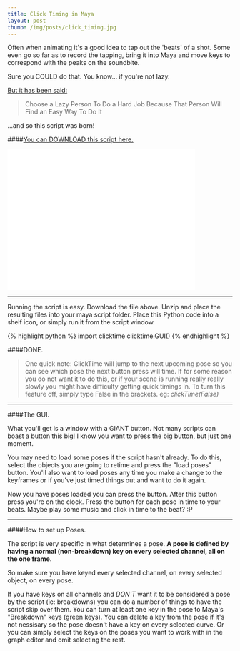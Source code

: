 ```yaml
---
title: Click Timing in Maya
layout: post
thumb: /img/posts/click_timing.jpg
---
```

Often when animating it's a good idea to tap out the 'beats' of a shot. Some even go so far as to record the tapping, bring it into Maya and move keys to correspond with the peaks on the soundbite.

Sure you COULD do that. You know... if you're not lazy.<!-- more -->

[But it has been said:](http://quoteinvestigator.com/2014/02/26/lazy-job/)

>Choose a Lazy Person To Do a Hard Job Because That Person Will Find an Easy Way To Do It

...and so this script was born!

####[You can DOWNLOAD this script here.](https://github.com/internetimagery/clicktime/releases)

<div class="js-video [vimeo, widescreen]"><iframe width="420" height="315" src="//www.youtube-nocookie.com/embed/eeTAOZToL1M?rel=0" frameborder="0" allowfullscreen></iframe></div>

----

Running the script is easy. Download the file above. Unzip and place the resulting files into your maya script folder.
Place this Python code into a shelf icon, or simply run it from the script window.

{% highlight python %}
import clicktime
clicktime.GUI()
{% endhighlight %}

####DONE.

>One quick note: ClickTime will jump to the next upcoming pose so you can see which pose the next button press will time. If for some reason you do not want it to do this, or if your scene is running really really slowly you might have difficulty getting quick timings in. To turn this feature off, simply type False in the brackets. eg: *clickTime(False)*

----

####The GUI.

What you'll get is a window with a GIANT button. Not many scripts can boast a button this big!
I know you want to press the big button, but just one moment.

You may need to load some poses if the script hasn't already. To do this, select the objects you are going to retime and press the "load poses" button. You'll also want to load poses any time you make a change to the keyframes or if you've just timed things out and want to do it again.

Now you have poses loaded you can press the button. After this button press you're on the clock.
Press the button for each pose in time to your beats. Maybe play some music and click in time to the beat? :P

----

####How to set up Poses.

The script is very specific in what determines a pose.
**A pose is defined by having a normal (non-breakdown) key on every selected channel, all on the one frame.**

So make sure you have keyed every selected channel, on every selected object, on every pose.

If you have keys on all channels and *DON'T* want it to be considered a pose by the script (ie: breakdowns) you can do a number of things to have the script skip over them.
You can turn at least one key in the pose to Maya's "Breakdown" keys (green keys).
You can delete a key from the pose if it's not nessisary so the pose doesn't have a key on every selected curve.
Or you can simply select the keys on the poses you want to work with in the graph editor and omit selecting the rest.
